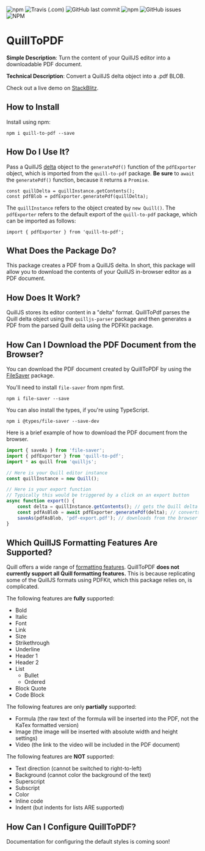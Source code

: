 ![npm](https://img.shields.io/npm/v/quill-to-pdf) ![Travis (.com)](https://img.shields.io/travis/com/andrewraygilbert/quill-to-pdf) ![GitHub last commit](https://img.shields.io/github/last-commit/andrewraygilbert/quill-to-pdf) ![npm](https://img.shields.io/npm/dm/quill-to-pdf) ![GitHub issues](https://img.shields.io/github/issues/andrewraygilbert/quill-to-pdf) ![NPM](https://img.shields.io/npm/l/quill-to-pdf)

# QuillToPDF

**Simple Description**: Turn the content of your QuillJS editor into a downloadable PDF document.

**Technical Description**: Convert a QuillJS delta object into a .pdf BLOB.

Check out a live demo on [StackBlitz](https://stackblitz.com/edit/quill-to-pdf-demo?file=src/app/app.component.ts).

## How to Install

Install using npm:

`npm i quill-to-pdf --save`

## How Do I Use It?

Pass a QuillJS [delta](https://quilljs.com/docs/delta/) object to the `generatePdf()` function of the `pdfExporter` object, which is imported from the `quill-to-pdf` package. **Be sure** to `await` the `generatePdf()` function, because it returns a `Promise`.

```
const quillDelta = quillInstance.getContents();
const pdfBlob = pdfExporter.generatePdf(quillDelta);
```

The `quillInstance` refers to the object created by `new Quill()`. The `pdfExporter` refers to the default export of the `quill-to-pdf` package, which can be imported as follows: 

`import { pdfExporter } from 'quill-to-pdf';`

## What Does the Package Do?

This package creates a PDF from a QuillJS delta. In short, this package will allow you to download the contents of your QuillJS in-browser editor as a PDF document.

## How Does It Work?

QuillJS stores its editor content in a "delta" format. QuillToPdf parses the Quill delta object using the `quilljs-parser` package and then generates a PDF from the parsed Quill delta using the PDFKit package.

## How Can I Download the PDF Document from the Browser?

You can download the PDF document created by QuillToPDF by using the [FileSaver](https://www.npmjs.com/package/file-saver) package.

You'll need to install `file-saver` from npm first.

```npm i file-saver --save```

You can also install the types, if you're using TypeScript.

```npm i @types/file-saver --save-dev```

Here is a brief example of how to download the PDF document from the browser.

```javascript
import { saveAs } from 'file-saver';
import { pdfExporter } from 'quill-to-pdf';
import * as quill from 'quilljs';

// Here is your Quill editor instance
const quillInstance = new Quill();

// Here is your export function
// Typically this would be triggered by a click on an export button
async function export() {
    const delta = quillInstance.getContents(); // gets the Quill delta
    const pdfAsBlob = await pdfExporter.generatePdf(delta); // converts to PDF
    saveAs(pdfAsBlob, 'pdf-export.pdf'); // downloads from the browser
}

```

## Which QuillJS Formatting Features Are Supported?

Quill offers a wide range of [formatting features](https://quilljs.com/docs/formats/). QuillToPDF **does not currently support all Quill formatting features.** This is because replicating some of the QuillJS formats using PDFKit, which this package relies on, is complicated.

The following features are **fully** supported:

* Bold
* Italic
* Font
* Link
* Size
* Strikethrough
* Underline
* Header 1
* Header 2
* List
    * Bullet
    * Ordered
* Block Quote
* Code Block

The following features are only **partially** supported:

* Formula (the raw text of the formula will be inserted into the PDF, not the KaTex formatted version)
* Image (the image will be inserted with absolute width and height settings)
* Video (the link to the video will be included in the PDF document)

The following features are **NOT** supported:

* Text direction (cannot be switched to right-to-left)
* Background (cannot color the background of the text)
* Superscript
* Subscript
* Color
* Inline code
* Indent (but indents for lists ARE supported)

## How Can I Configure QuillToPDF?

Documentation for configuring the default styles is coming soon!